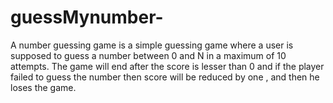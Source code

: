 # guessMynumber-
A number guessing game is a simple guessing game where a user is supposed to guess a number between 0 and N in a maximum of 10 attempts. The game will end after the score is lesser than 0 and if the player failed to guess the number then score will be reduced by one , and then he loses the game.
